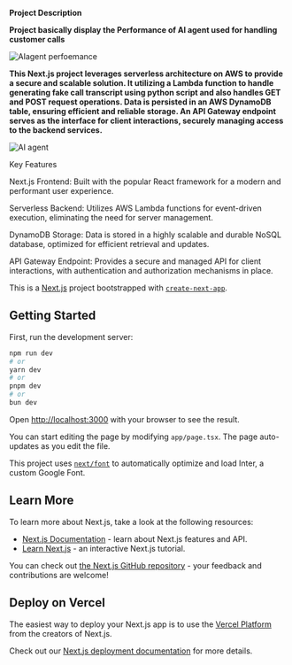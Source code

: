 
**Project Description**

**Project basically display the Performance of AI agent used for handling customer calls**

![AIagent perfoemance](https://github.com/user-attachments/assets/603be921-c1b4-48f2-a43c-346a21736ade)

**This Next.js project leverages serverless architecture on AWS to provide a secure and scalable solution. It utilizing a Lambda function to handle generating fake call transcript using python script and also handles GET and POST request operations. Data is persisted in an AWS DynamoDB table, ensuring efficient and reliable storage. An API Gateway endpoint serves as the interface for client interactions, securely managing access to the backend services.**


![AI agent](https://github.com/user-attachments/assets/4c8965fe-fcc6-4375-b36c-821cf46446de)

Key Features

Next.js Frontend: Built with the popular React framework for a modern and performant user experience.

Serverless Backend: Utilizes AWS Lambda functions for event-driven execution, eliminating the need for server management.

DynamoDB Storage: Data is stored in a highly scalable and durable NoSQL database, optimized for efficient retrieval and updates.

API Gateway Endpoint: Provides a secure and managed API for client interactions, with authentication and authorization mechanisms in place.

This is a [Next.js](https://nextjs.org/) project bootstrapped with [`create-next-app`](https://github.com/vercel/next.js/tree/canary/packages/create-next-app).

## Getting Started

First, run the development server:

```bash
npm run dev
# or
yarn dev
# or
pnpm dev
# or
bun dev
```

Open [http://localhost:3000](http://localhost:3000) with your browser to see the result.

You can start editing the page by modifying `app/page.tsx`. The page auto-updates as you edit the file.

This project uses [`next/font`](https://nextjs.org/docs/basic-features/font-optimization) to automatically optimize and load Inter, a custom Google Font.

## Learn More

To learn more about Next.js, take a look at the following resources:

- [Next.js Documentation](https://nextjs.org/docs) - learn about Next.js features and API.
- [Learn Next.js](https://nextjs.org/learn) - an interactive Next.js tutorial.

You can check out [the Next.js GitHub repository](https://github.com/vercel/next.js/) - your feedback and contributions are welcome!

## Deploy on Vercel

The easiest way to deploy your Next.js app is to use the [Vercel Platform](https://vercel.com/new?utm_medium=default-template&filter=next.js&utm_source=create-next-app&utm_campaign=create-next-app-readme) from the creators of Next.js.

Check out our [Next.js deployment documentation](https://nextjs.org/docs/deployment) for more details.
